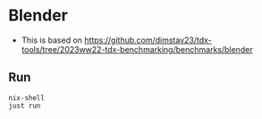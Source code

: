 # Blender

- This is based on https://github.com/dimstav23/tdx-tools/tree/2023ww22-tdx-benchmarking/benchmarks/blender

## Run
```
nix-shell
just run
```
